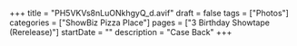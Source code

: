 +++
title = "PH5VKVs8nLuONkhgyQ_d.avif"
draft = false
tags = ["Photos"]
categories = ["ShowBiz Pizza Place"]
pages = ["3 Birthday Showtape (Rerelease)"]
startDate = ""
description = "Case Back"
+++

